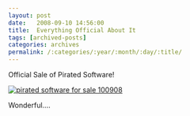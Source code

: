```yaml
---
layout: post
date:	2008-09-10 14:56:00
title:  Everything Official About It
tags: [archived-posts]
categories: archives
permalink: /:categories/:year/:month/:day/:title/
---
```

Official Sale of Pirated Software!


<a href="http://s297.photobucket.com/albums/mm205/depontis/?action=view&current=IMG_6714-1.jpg" target="_blank"><img src="http://i297.photobucket.com/albums/mm205/depontis/IMG_6714-1.jpg" border="0" alt="pirated software for sale 100908"></a>


Wonderful....
